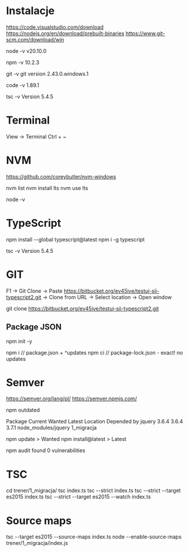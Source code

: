 
# Instalacje 
https://code.visualstudio.com/download 
https://nodejs.org/en/download/prebuilt-binaries
https://www.git-scm.com/download/win

node -v 
v20.10.0

npm -v 
10.2.3

git -v 
git version 2.43.0.windows.1

code -v 
1.89.1

tsc -v 
Version 5.4.5

# Terminal
View -> Terminal Ctrl + ~


# NVM
https://github.com/coreybutler/nvm-windows

nvm list 
nvm install lts 
nvm use lts

node -v 

# TypeScript 
npm install --global typescript@latest
npm i -g typescript

tsc -v 
Version 5.4.5

# GIT 

F1 
-> Git Clone 
-> Paste
https://bitbucket.org/ev45ive/testuj-sii-typescript2.git
-> Clone from URL 
-> Select location
-> Open window

git clone https://bitbucket.org/ev45ive/testuj-sii-typescript2.git

## Package JSON
npm init -y

npm i // package.json + ^updates
npm ci // package-lock.json - exact! no updates

# Semver
https://semver.org/lang/pl/ 
https://semver.npmjs.com/


npm outdated

Package  Current  Wanted  Latest  Location             Depended by
jquery     3.6.4   3.6.4   3.7.1  node_modules/jquery  1_migracja 

npm update > Wanted
npm install@latest > Latest

npm audit
found 0 vulnerabilities

# TSC

cd trener/1_migracja/
tsc index.ts
tsc --strict index.ts
tsc --strict --target es2015 index.ts
tsc --strict --target es2015 --watch index.ts

# Source maps

tsc --target es2015 --source-maps index.ts
node --enable-source-maps trener/1_migracja/index.js